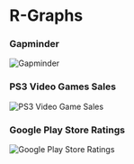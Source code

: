 # R-Graphs

### Gapminder

![Gapminder](https://github.com/winnie1312/grab/blob/master/grab-landingpage-winnie.gif)

### PS3 Video Games Sales

![PS3 Video Game Sales](https://github.com/winnie1312/grab/blob/master/grab-landingpage-winnie.gif)

### Google Play Store Ratings

![Google Play Store Ratings](https://github.com/winnie1312/grab/blob/master/grab-landingpage-winnie.gif)
